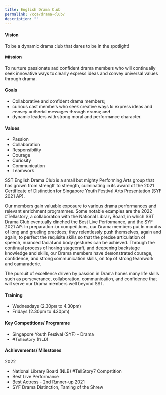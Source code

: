 ```yaml
---
title: English Drama Club
permalink: /cca/drama-club/
description: ""
---
```


#### Vision
To be a dynamic drama club that dares to be in the spotlight!

#### Mission
To nurture passionate and confident drama members who will continually seek innovative ways to clearly express ideas and convey universal values through drama.

#### Goals
*   Collaborative and confident drama members;
*   curious cast members who seek creative ways to express ideas and convey authorial messages through drama; and
*   dynamic leaders with strong moral and performance character.
    
#### Values 
*   Passion 
*   Collaboration 
*   Responsibility
*   Courage
*   Curiosity
*   Communication
*   Teamwork
    
SST English Drama Club is a small but mighty Performing Arts group that has grown from strength to strength, culminating in its award of the 2021 Certificate of Distinction for Singapore Youth Festival Arts Presentation (SYF 2021 AP). 

Our members gain valuable exposure to various drama performances and relevant enrichment programmes. Some notable examples are the 2022 #Tellastory, a collaboration with the National Library Board, in which SST Drama Club eventually clinched the Best Live Performance, and the SYF 2021 AP. In preparation for competitions, our Drama members put in months of long and grueling practices; they relentlessly push themselves, again and again, to perfect the requisite skills so that the precise articulation of speech, nuanced facial and body gestures can be achieved. Through the continual process of honing stagecraft, and deepening backstage knowledge and skills, our Drama members have demonstrated courage, confidence, and strong communication skills, on top of strong teamwork and camaraderie.

The pursuit of excellence driven by passion in Drama hones many life skills such as perseverance, collaboration, communication, and confidence that will serve our Drama members well beyond SST.

#### Training 

*   Wednesdays (2.30pm to 4.30pm)
*   Fridays (2.30pm to 4.30pm)

#### Key Competitions/ Programme
*   Singapore Youth Festival (SYF) - Drama
*   #Tellastory (NLB)
    
#### Achievements/ Milestones
2022
*   National Library Board (NLB) #TellStory7 Competition
*   Best Live Performance
*   Best Actress - 2nd Runner-up
2021
*   SYF Drama Distinction, Taming of the Shrew
